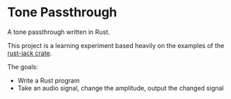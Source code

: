 # Tone Passthrough

A tone passthrough written in Rust.

This project is a learning experiment based heavily on the examples
of the [rust-jack crate](https://github.com/RustAudio/rust-jack).

The goals:
- Write a Rust program
- Take an audio signal, change the amplitude, output the changed signal
